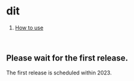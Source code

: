 <!-- omit in toc -->
# dit

1. [How to use](#how-to-use)



<br>


## Please wait for the first release.

The first release is scheduled within 2023.